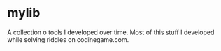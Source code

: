 # mylib

A collection o tools I developed over time.
Most of this stuff I developed while solving riddles on codinegame.com.